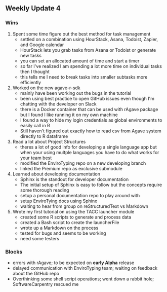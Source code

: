 ## Weekly Update 4

### Wins
1.  Spent some time figure out the best method for task management
    * settled on a combination using HourStack, Asana, Todoist, Zapier, and Google calendar
    * HourStack lets you grab tasks from Asana or Todoist or generate new tasks
    * you can set an allocated amount of time and start a timer
    * so far I've realized I am spending a lot more time on individual tasks then I thought
    * this tells me I need to break tasks into smaller subtasks more efficiently
2.  Worked on the new agave-r-sdk
    * mainly have been working out the bugs in the tutorial
    * been using best practice to open GitHub issues even though I'm chatting with the developer on Slack
    * there is a Docker container that can be used with rAgave package but I found I like running it on my own machine
    * I found a way to hide my login credentials as global environments to easily call in R
    * Still haven't figured out exactly how to read csv from Agave system directly to R dataframe
3.  Read a lot about Project Structures
    * theres a lot of good info for developing a single language app but when your using multple languages you have to do what works for your team best
    * modified the EnviroTyping repo on a new developing branch
    * linked the Premium repo as exclusive submodule
4.  Learned about developing documentation
    * Sphinx is the standout for developer documentation
    * The initial setup of Sphinx is easy to follow but the concepts require some thorough reading
    * setup a personal documentation repo to play around with
    * setup EnviroTying docs using Sphinx
    * waiting to hear from group on reStructuredText vs Markdown
5.  Wrote my first tutorial on using the TACC launcher module
    * created some R scripts to generate and process data
    * created a Bash script to create the launcherFile
    * wrote up a Markdown on the process
    * tested for bugs and seems to be working
    * need some testers

### Blocks
* errors with rAgave; to be expected on **early Alpha** release
* delayed communication with EnviroTyping team; waiting on feedback about the GitHub repo
* Overthinking some shell script operations; went down a rabbit hole; SoftwareCarpentry rescued me
